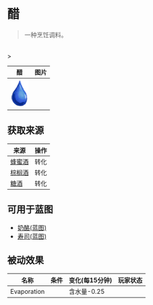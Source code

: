 # 醋  
> 一种烹饪调料。  
<br>  
>   
  
  醋  |   图片   
 ----  |  ----:   
   |  <img decoding="async" src="Sprite/Thirst.png" href="a.md" style="max-width:300px;max-height:300px;">   
  
## 获取来源  
来源  |  操作  
----  |  ----  
[蜂蜜酒](LQ_Mead.md)  |  转化  
[棕榈酒](LQ_PalmWine.md)  |  转化  
[糖酒](LQ_SugarWine.md)  |  转化  
## 可用于蓝图  
- [奶酪(蓝图)](Bp_Cheese.md)  
- [寿司(蓝图)](Bp_Sushi.md)  
  
  
## 被动效果  
名称  |  条件  |  变化(每15分钟)  |  玩家状态  
----  |  ----  |  ----  |  ----  
Evaporation  |    |  含水量-0.25  |    


<script>document.title="醋 - 卡牌生存百科 Card Survival Wiki";</script>
